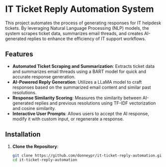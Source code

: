 # IT Ticket Reply Automation System

This project automates the process of generating responses for IT helpdesk tickets. By leveraging Natural Language Processing (NLP) models, the system scrapes ticket data, summarizes email threads, and creates AI-generated replies to enhance the efficiency of IT support workflows.

## Features

- **Automated Ticket Scraping and Summarization**: Extracts ticket data and summarizes email threads using a BART model for quick and accurate response generation.
- **AI-Powered Reply Generation**: Utilizes a LLaMA model to craft responses based on the summarized email content and similar past resolutions.
- **Response Similarity Scoring**: Measures the similarity between AI-generated replies and previous resolutions using TF-IDF vectorization and cosine similarity.
- **Interactive User Prompts**: Allows users to accept the AI response, modify it with custom input, or regenerate a response.

## Installation

1. **Clone the Repository**:
   ```bash
   git clone https://github.com/donneypr/it-ticket-reply-automation.git
   cd it-ticket-reply-automation
   ```
